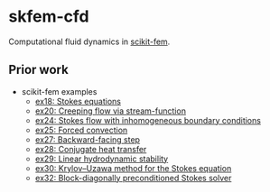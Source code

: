 # skfem-cfd

Computational fluid dynamics in [scikit-fem](https://github.com/kinnala/scikit-fem).

## Prior work

* scikit-fem examples
  * [ex18: Stokes equations](https://scikit-fem.readthedocs.io/en/latest/listofexamples.html#example-18-stokes-equations)
  * [ex20: Creeping flow via stream-function](https://scikit-fem.readthedocs.io/en/latest/listofexamples.html#example-20-creeping-flow-via-stream-function)
  * [ex24: Stokes flow with inhomogeneous boundary conditions](https://scikit-fem.readthedocs.io/en/latest/listofexamples.html#example-24-stokes-flow-with-inhomogeneous-boundary-conditions)
  * [ex25: Forced convection](https://scikit-fem.readthedocs.io/en/latest/listofexamples.html#example-25-forced-convection)
  * [ex27: Backward-facing step](https://scikit-fem.readthedocs.io/en/latest/listofexamples.html#example-27-backward-facing-step)
  * [ex28: Conjugate heat transfer](https://scikit-fem.readthedocs.io/en/latest/listofexamples.html#example-28-conjugate-heat-transfer)
  * [ex29: Linear hydrodynamic stability](https://scikit-fem.readthedocs.io/en/latest/listofexamples.html#example-29-linear-hydrodynamic-stability)
  * [ex30: Krylov–Uzawa method for the Stokes equation](https://scikit-fem.readthedocs.io/en/latest/listofexamples.html#example-30-krylov-uzawa-method-for-the-stokes-equation)
  * [ex32: Block-diagonally preconditioned Stokes solver](https://scikit-fem.readthedocs.io/en/latest/listofexamples.html#example-32-block-diagonally-preconditioned-stokes-solver)
